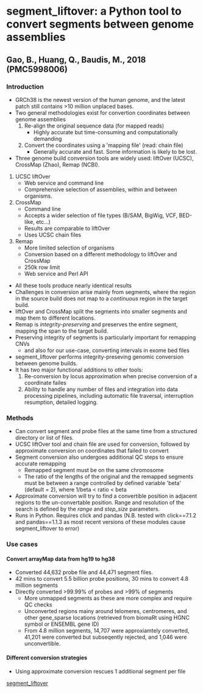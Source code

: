 # segment_liftover: a Python tool to convert segments between genome assemblies
## Gao, B., Huang, Q., Baudis, M., 2018 (PMC5998006)

### Introduction

- GRCh38 is the newest version of the human genome, and the latest patch still contains >10 million unplaced bases.
- Two general methodologies exist for convertion coordinates between genome assemblies
    1. Re-align the original sequence data (for mapped reads)
        - Highly accurate but time-consuming and computationally demanding
    2. Convert the coordinates using a 'mapping file' (read: chain file)
        - Generally accurate and fast. Some information is likely to be lost.
- Three genome build conversion tools are widely used: liftOver (UCSC), CrossMap (Zhao), Remap (NCBI).

1. UCSC liftOver
    - Web service and command line
    - Comprehensive selection of assemblies, within and between organisms.
2. CrossMap
    - Command line
    - Accepts a wider selection of file types (B/SAM, BigWig, VCF, BED-like, etc...)
    - Results are comparable to liftOver
    - Uses UCSC chain files
3. Remap
    - More limited selection of organisms
    - Conversion based on a different methodology to liftOver and CrossMap
    - 250k row limit
    - Web service and Perl API

- All these tools produce nearly identical results
- Challenges in conversion arise mainly from segments, where the region in the source build does not map to a *continuous* region in the target build. 
- liftOver and CrossMap split the segments into smaller segments and map them to different locations.
- Remap is *integrity-preserving* and preserves the entire segment, mapping the span to the target build.
- Preserving integrity of segments is particularly important for remapping CNVs
    - and also for our use-case, converting intervals in exome bed files
- segment_liftover performs integrity-preseving genomic conversion between genome builds.
- It has two major functional additions to other tools:
    1. Re-conversion by locus approximation when precise conversion of a coordinate failes
    2. Ability to handle any number of files and integration into data processing pipelines, including automatic file traversal, interruption resumption, detailed logging.

### Methods

- Can convert segment and probe files at the same time from a structured directory or list of files.
- UCSC liftOver tool and chain file are used for conversion, followed by approximate conversion on coordinates that failed to convert
- Segment conversion also undergoes additional QC steps to ensure accurate remapping
    - Remapped segment must be on the same chromosome
    - The ratio of the lengths of the original and the remapped segments must be between a range controlled by defined variable 'beta' (default = 2), where 1/beta < ratio < beta
- Approximate conversion will try to find a convertible position in adjacent regions to the un-convertable position. Range and resolution of the search is defined by the *range* and *step_size* parameters.
- Runs in Python. Requires click and pandas (N.B. tested with click==7.1.2 and pandas==1.1.3 as most recent versions of these modules cause segment_liftover to error)

### Use cases
#### Convert arrayMap data from hg19 to hg38

- Converted 44,632 probe file and 44,471 segment files.
- 42 mins to convert 5.5 billion probe positions, 30 mins to convert 4.8 million segments
- Directly converted >99.99% of probes and >99% of segments
    - More unmapped segments as these are more complex and require QC checks
    - Unconverted regions mainy around telomeres, centromeres, and other gene_sparse locations (retrieved from biomaRt using HGNC symbol or ENSEMBL gene ID)
    - From 4.8 million segments, 14,707 were approxiamtely converted, 41,201 were converted but subseqently rejected, and 1,046 were unconvertible.

#### Different conversion strategies

- Using approximate conversion rescues 1 additional segment per file 

[segment_liftover](https://github.com/baudisgroup/segment-liftover)
